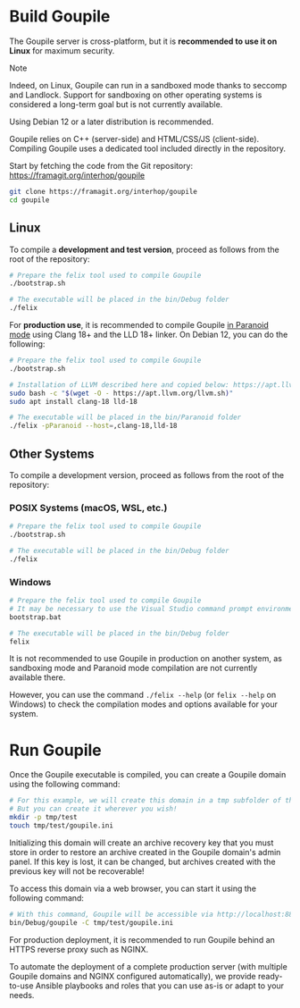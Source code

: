 # Build Goupile

The Goupile server is cross-platform, but it is **recommended to use it on Linux** for maximum security.

> [!NOTE]
> Indeed, on Linux, Goupile can run in a sandboxed mode thanks to seccomp and Landlock. Support for sandboxing on other operating systems is considered a long-term goal but is not currently available.
>
> Using Debian 12 or a later distribution is recommended.

Goupile relies on C++ (server-side) and HTML/CSS/JS (client-side). Compiling Goupile uses a dedicated tool included directly in the repository.

Start by fetching the code from the Git repository: https://framagit.org/interhop/goupile

```sh
git clone https://framagit.org/interhop/goupile
cd goupile
```

## Linux

To compile a **development and test version**, proceed as follows from the root of the repository:

```sh
# Prepare the felix tool used to compile Goupile
./bootstrap.sh

# The executable will be placed in the bin/Debug folder
./felix
```

For **production use**, it is recommended to compile Goupile [in Paranoid mode](technical/architecture.md#compilation-options) using Clang 18+ and the LLD 18+ linker. On Debian 12, you can do the following:

```sh
# Prepare the felix tool used to compile Goupile
./bootstrap.sh

# Installation of LLVM described here and copied below: https://apt.llvm.org/
sudo bash -c "$(wget -O - https://apt.llvm.org/llvm.sh)"
sudo apt install clang-18 lld-18

# The executable will be placed in the bin/Paranoid folder
./felix -pParanoid --host=,clang-18,lld-18
```

## Other Systems

To compile a development version, proceed as follows from the root of the repository:

### POSIX Systems (macOS, WSL, etc.)

```sh
# Prepare the felix tool used to compile Goupile
./bootstrap.sh

# The executable will be placed in the bin/Debug folder
./felix
```

### Windows

```sh
# Prepare the felix tool used to compile Goupile
# It may be necessary to use the Visual Studio command prompt environment before continuing.
bootstrap.bat

# The executable will be placed in the bin/Debug folder
felix
```

It is not recommended to use Goupile in production on another system, as sandboxing mode and Paranoid mode compilation are not currently available there.

However, you can use the command `./felix --help` (or `felix --help` on Windows) to check the compilation modes and options available for your system.

# Run Goupile

Once the Goupile executable is compiled, you can create a Goupile domain using the following command:

```sh
# For this example, we will create this domain in a tmp subfolder of the repository.
# But you can create it wherever you wish!
mkdir -p tmp/test
touch tmp/test/goupile.ini
```

Initializing this domain will create an archive recovery key that you must store in order to restore an archive created in the Goupile domain's admin panel. If this key is lost, it can be changed, but archives created with the previous key will not be recoverable!

To access this domain via a web browser, you can start it using the following command:

```sh
# With this command, Goupile will be accessible via http://localhost:8889/
bin/Debug/goupile -C tmp/test/goupile.ini
```

For production deployment, it is recommended to run Goupile behind an HTTPS reverse proxy such as NGINX.

To automate the deployment of a complete production server (with multiple Goupile domains and NGINX configured automatically), we provide ready-to-use Ansible playbooks and roles that you can use as-is or adapt to your needs.

